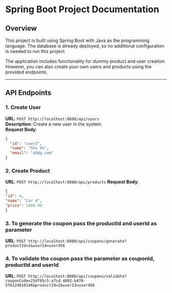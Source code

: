 # Spring Boot Project Documentation

## Overview
This project is built using Spring Boot with Java as the programming language. The database is already deployed, so no additional configuration is needed to run this project.

The application includes functionality for dummy product and user creation. However, you can also create your own users and products using the provided endpoints.

---

## API Endpoints

### 1. Create User
**URL**: `POST http://localhost:8080/api/users`  
**Description**: Create a new user in the system.  
**Request Body**:
```json
{
  "id": "user3",
  "name": "Shu kk",
  "email": "sh@g.com"
}
```

### 2. Create Product
**URL**: `POST http://localhost:8080/api/products`
**Request Body**:
```json
{
"id": 4,
"name": "Car 4",
"price": 1409.99
}
```

### 3. To generate the coupon pass the productId and userId as parameter
**URL**: `POST http://localhost:8080/api/coupons/generate?productId=2&userId=user456`

### 4. To validate the coupon pass the parameter as couponId, productId and userId
**URL**: `POST http://localhost:8080/api/coupons/validate?couponCode=25df05c5-a7cd-4092-b470-5f6124810146&productId=2&userId=user456`
